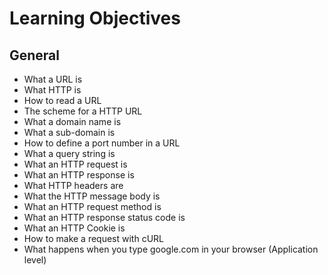 # Learning Objectives

## General
+ What a URL is
+ What HTTP is
+ How to read a URL
+ The scheme for a HTTP URL
+ What a domain name is
+ What a sub-domain is
+ How to define a port number in a URL
+ What a query string is
+ What an HTTP request is
+ What an HTTP response is
+ What HTTP headers are
+ What the HTTP message body is
+ What an HTTP request method is
+ What an HTTP response status code is
+ What an HTTP Cookie is
+ How to make a request with cURL
+ What happens when you type google.com in your browser (Application level)
